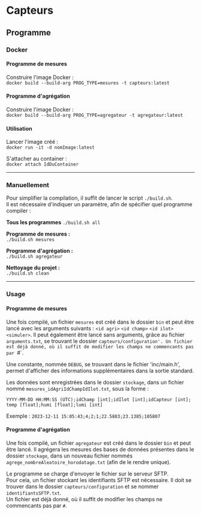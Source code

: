 # Capteurs
## Programme
### Docker
#### Programme de mesures
Construire l'image Docker :  
`docker build --build-arg PROG_TYPE=mesures -t capteurs:latest`

#### Programme d'agrégation
Construire l'image Docker :  
`docker build --build-arg PROG_TYPE=agregateur -t agregateur:latest`

#### Utilisation
Lancer l'image créé :  
`docker run -it -d nomImage:latest`

S'attacher au container :  
`docker attach IdDuContainer`

---
### Manuellement
Pour simplifier la compilation, il suffit de lancer le script `./build.sh`.  
Il est nécessaire d'indiquer un paramètre, afin de spécifier quel programme
compiler :

**Tous les programmes**
`./build.sh all`

**Programme de mesures :**  
`./build.sh mesures`

**Programme d'agrégation :**  
`./build.sh agregateur`

**Nettoyage du projet :**  
`./build.sh clean`

---
### Usage
#### Programme de mesures
Une fois compilé, un fichier `mesures` est créé dans le dossier `bin` et
peut être lancé avec les arguments suivants : `<id agri>` `<id champ>`
`<id ilot>` `<simuler>`.
Il peut également être lancé sans arguments, grâce au fichier `arguments.txt`,
se trouvant le dossier `capteurs/configuration'.
Un fichier est déjà donné, où il suffit de modifier les champs ne commencants
pas par `#`.

Une constante, nommée `DEBUG`, se trouvant dans le fichier 'inc/main.h', permet
d'afficher des informations supplémentaires dans la sortie standard.

Les données sont enregistrées dans le dossier `stockage`, dans un fichier
nommé `mesures_idAgriIdChampIdIlot.txt`, sous
la forme :  
```
YYYY-MM-DD HH:MM:SS (UTC);idChamp [int];idIlot [int];idCapteur [int]; temp [float];humi [float];lumi [int]
```

Exemple :
`2023-12-11 15:05:43;4;2;1;22.5883;23.1385;105807`

#### Programme d'agrégation
Une fois compilé, un fichier `agregateur` est créé dans le dossier `bin` et
peut être lancé.
Il agrégera les mesures des bases de données présentes dans le dossier
`stockage`, dans un nouveau fichier nommés
`agrege_nombreAleatoire_horodatage.txt` (afin de le rendre unique).

Le programme se charge d'envoyer le fichier sur le serveur SFTP.  
Pour cela, un fichier stockant les identifiants SFTP est nécessaire.
Il doit se trouver dans le dossier `capteurs/configuration` et se nommer
`identifiantsSFTP.txt`.  
Un fichier est déjà donné, où il suffit de modifier les champs ne commencants
pas par `#`.